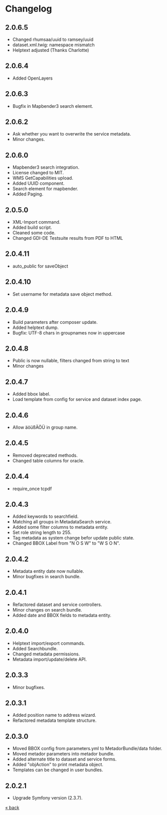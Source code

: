 # Changelog

## 2.0.6.5
* Changed rhumsaa/uuid to ramsey/uuid
* dataset.xml.twig: namespace mismatch
* Helptext adjusted (Thanks Charlotte)

## 2.0.6.4
* Added OpenLayers

## 2.0.6.3
* Bugfix in Mapbender3 search element.

## 2.0.6.2
* Ask whether you want to overwrite the service metadata.
* Minor changes.

## 2.0.6.0
* Mapbender3 search integration.
* License changed to MIT.
* WMS GetCapabilities upload.
* Added UUID component.
* Search element for mapbender.
* Added Paging.

## 2.0.5.0
* XML-Import command.
* Added build script.
* Cleaned some code.
* Changed GDI-DE Testsuite results from PDF to HTML

## 2.0.4.11
* auto_public for saveObject

## 2.0.4.10
* Set username for metadata save object method.

## 2.0.4.9
* Build parameters after composer update.
* Added helptext dump.
* Bugfix: UTF-8 chars in groupnames now in uppercase

## 2.0.4.8
* Public is now nullable, filters changed from string to text
* Minor changes

## 2.0.4.7
* Added bbox label.
* Load template from config for service and dataset index page.

## 2.0.4.6
* Allow äöüßÄÖÜ in group name.

## 2.0.4.5
* Removed deprecated methods.
* Changed table columns for oracle.

## 2.0.4.4
* require_once tcpdf

## 2.0.4.3
* Added keywords to searchfield.
* Matching all groups in MetadataSearch service.
* Added some filter columns to metadata entity.
* Set role string length to 255.
* Tag metadata as system change befor update public state.
* Changed BBOX Label from "N O S W" to "W S O N".

## 2.0.4.2
* Metadata entity date now nullable.
* Minor bugfixes in search bundle.

## 2.0.4.1
* Refactored dataset and service controllers.
* Minor changes on search bundle.
* Added date and BBOX fields to metadata entity.

## 2.0.4.0
* Helptext import/export commands.
* Added Searchbundle.
* Changed metadata permissions.
* Metadata import/update/delete API.

## 2.0.3.3
* Minor bugfixes.

## 2.0.3.1
* Added position name to address wizard.
* Refactored metadata template structure.

## 2.0.3.0
* Moved BBOX config from parameters.yml to MetadorBundle/data folder.
* Moved metador parameters into metador bundle.
* Added alternate title to dataset and service forms.
* Added "objAction" to print metadata object.
* Templates can be changed in user bundles. 

## 2.0.2.1
* Upgrade Symfony version (2.3.7).

<a href="../../../README.md">&laquo; back</a>
